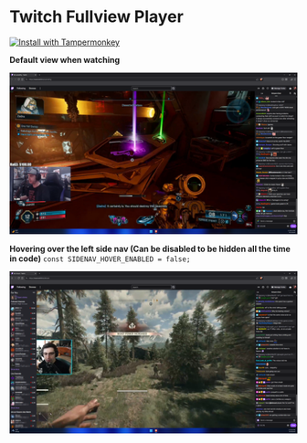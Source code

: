 # Twitch Fullview Player
[![Install with Tampermonkey](https://img.shields.io/badge/Install%20directly%20with-Tampermonkey-00485b?logo=tampermonkey)](https://github.com/ShadyDeth/Twitch-Fullview-Player/raw/main/Twitch-Fullview-Player.user.js)

**Default view when watching**

![Preview 1440p Monitor](https://raw.githubusercontent.com/ShadyDeth/Twitch-Fullview-Player/main/images/preview.png)

**Hovering over the left side nav (Can be disabled to be hidden all the time in code)** `const SIDENAV_HOVER_ENABLED = false;`

![Preview With side-nav](https://raw.githubusercontent.com/ShadyDeth/Twitch-Fullview-Player/main/images/preview2.png)